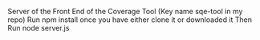 Server of the Front End of the Coverage Tool (Key name sqe-tool in my repo)
  Run npm install once you have either clone it or downloaded it 
  Then Run node server.js
